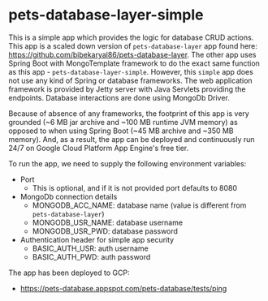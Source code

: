 # pets-database-layer-simple

This is a simple app which provides the logic for database CRUD actions. This app is a scaled down version
of `pets-database-layer` app found here: https://github.com/bibekaryal86/pets-database-layer. The other app uses Spring
Boot with MongoTemplate framework to do the exact same function as this app - `pets-database-layer-simple`. However,
this `simple` app does not use any kind of Spring or database frameworks. The web application framework is provided by
Jetty server with Java Servlets providing the endpoints. Database interactions are done using MongoDb Driver.

Because of absence of any frameworks, the footprint of this app is very grounded (~6 MB jar archive and ~100 MB runtime
JVM memory) as opposed to when using Spring Boot (~45 MB archive and ~350 MB memory). And, as a result, the app can be
deployed and continuously run 24/7 on Google Cloud Platform App Engine's free tier.

To run the app, we need to supply the following environment variables:

* Port
    * This is optional, and if it is not provided port defaults to 8080
* MongoDb connection details
    * MONGODB_ACC_NAME: database name (value is different from `pets-database-layer`)
    * MONGODB_USR_NAME: database username
    * MONGODB_USR_PWD: database password
* Authentication header for simple app security
    * BASIC_AUTH_USR: auth username
    * BASIC_AUTH_PWD: auth password

The app has been deployed to GCP:

* https://pets-database.appspot.com/pets-database/tests/ping
